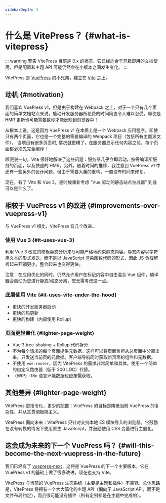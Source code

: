 ```yaml
---
sidebarDepth: 2
---
```


# 什么是 VitePress？ {#what-is-vitepress}

::: warning 警告
VitePress 目前是 0.x 的状态。它已经适合于开箱即用的文档使用，但是配置和主题 API 可能仍然会在小版本之间发生变化。
:::

VitePress 是 [VuePress](https://vuepress.vuejs.org/) 的小兄弟，建立在 [Vite](https://github.com/vitejs/vite) 之上。

## 动机 {#motivation}

我们喜欢 VuePress v1，但是由于构建在 Webpack 之上，对于一个只有几个页面的简单文档站点来说，启动开发服务器所花费的时间简直令人难以忍受。即使是 HMR 更新也可能需要数秒才能反映到浏览器中！

从根本上说，这是因为 VuePress v1 在本质上是一个 Webpack 应用程序。即使只有两个页面，它也是一个完整的需要编译的 Webpack 项目（包括所有主题源文件）。 当项目有很多页面时, 情况就更糟了，在服务器显示任何内容之前，每个页面都必须先完全编译！

顺便说一句，Vite 很好地解决了这些问题：服务器几乎立即启动，按需编译所服务的页面，以及快速的 HMR。另外，随着时间的推移，我注意到 VuePress v1 中还有一些另外的设计问题，但由于需要大量的重构，一直没有时间来修复。

现在，有了 Vite 和 Vue 3，是时候重新考虑 "Vue 驱动的静态站点生成器" 到底可以是什么了。

## 相较于 VuePress v1 的改进 {#improvements-over-vuepress-v1}

与 VuePress v1 相比，VitePress 有几个改进...

### 使用 Vue 3 {#it-uses-vue-3}

利用 Vue 3 改进的模板静态分析来尽可能严格地约束静态内容。静态内容以字符串文本的形式发送，而不是以 JavaScript 渲染函数代码的形式，因此 JS 负载解析起来开销更小，整合起来也变得更快。

注意：在应用优化的同时，仍然允许用户在标记内容中自由混合 Vue 组件，编译器会自动为您进行静态/动态分离，您无需考虑这一点。

### 底层使用 Vite {#it-uses-vite-under-the-hood}

- 更快的开发服务器启动
- 更快的热更新
- 更快的构建（内部使用 Rollup）

### 页面更轻量化 {#lighter-page-weight}

- Vue 3 tree-shaking + Rollup 代码拆分
- 不为每个请求的每个页面提供元数据。这样可以将页面负担从总页面中分离出来。只发送当前页的元数据。客户端导航同时获取新页面的组件和元数据。
- 不使用 `vue-router`，因为 VitePress 的需求非常简单和具体，使用一个简单的自定义路由器（低于 200 LOC）代替。
- （WIP）i18n 语言环境数据也应按需获取。

## 其他差异 {#lighter-page-weight}

VitePress 更指令化，更少的配置：VitePress 的目标是降低当前 VuePress 的复杂性，并从其贯彻极简主义。

VitePress 面向未来：VitePress 只针对支持本地 ES 模块导入的浏览器。它鼓励在没有转换的情况下使用原生 JavaScript，并鼓励使用 CSS 变量进行主题化。

## 这会成为未来的下一个 VuePress 吗？ {#will-this-become-the-next-vuepress-in-the-future}

我们已经有了 [vuepress-next](https://github.com/vuepress/vuepress-next)，这将是 VuePress 的下一个主要版本。它在 VuePress v1 的基础上做了很多改进，现在也支持 Vite。

VitePress 与当前的 VuePress 生态系统（主要是主题和插件）不兼容。总体思路是，VitePress 将拥有一个大大简化的主题 API（偏向于 JavaScript API，而不是文件布局约定），而且很可能没有插件（所有定制都是在主题中完成的）。
